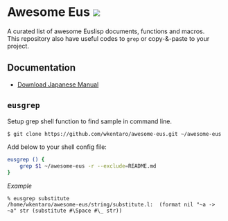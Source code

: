 Awesome Eus ![](https://camo.githubusercontent.com/13c4e50d88df7178ae1882a203ed57b641674f94/68747470733a2f2f63646e2e7261776769742e636f6d2f73696e647265736f726875732f617765736f6d652f643733303566333864323966656437386661383536353265336136336531353464643865383832392f6d656469612f62616467652e737667)
==============

A curated list of awesome Euslisp documents, functions and macros.  
This repository also have useful codes to `grep` or copy-&-paste to your project.


Documentation
-------------

* [Download Japanese Manual](https://github.com/euslisp/EusLisp/raw/master/doc/jlatex/jmanual.pdf)


`eusgrep`
---------
Setup grep shell function to find sample in command line.

```sh
$ git clone https://github.com/wkentaro/awesome-eus.git ~/awesome-eus
```

Add below to your shell config file:

```sh
eusgrep () {
    grep $1 ~/awesome-eus -r --exclude=README.md
}
```

*Example*

```
% eusgrep substitute
/home/wkentaro/awesome-eus/string/substitute.l:  (format nil "~a -> ~a" str (substitute #\Space #\_ str))
```